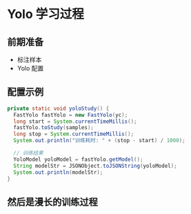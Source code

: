# Yolo 学习过程


## 前期准备

- 标注样本
- Yolo 配置

## 配置示例

```java
private static void yoloStudy() {
  FastYolo fastYolo = new FastYolo(yc);
  long start = System.currentTimeMillis();
  fastYolo.toStudy(samples);
  long stop = System.currentTimeMillis();
  System.out.println("训练耗时: " + (stop - start) / 1000);

  // 训练结果
  YoloModel yoloModel = fastYolo.getModel();
  String modelStr = JSONObject.toJSONString(yoloModel);
  System.out.println(modelStr);
}

```

## 然后是漫长的训练过程
